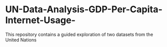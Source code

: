 # UN-Data-Analysis-GDP-Per-Capita-Internet-Usage-
This repository contains a guided exploration of two datasets from the United Nations
